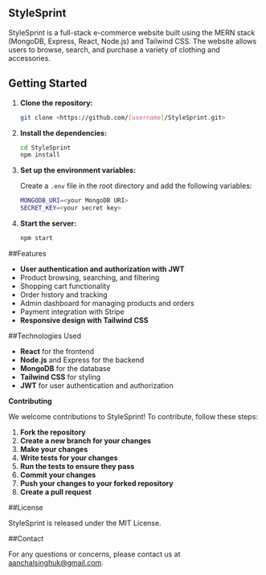 ## StyleSprint

StyleSprint is a full-stack e-commerce website built using the MERN stack (MongoDB, Express, React, Node.js) and Tailwind CSS. The website allows users to browse, search, and purchase a variety of clothing and accessories.

## Getting Started

1. **Clone the repository:**
   
   ```bash
   git clone <https://github.com/[username]/StyleSprint.git>
   
3. **Install the dependencies:**
   
   ```bash
   cd StyleSprint
   npm install
   
5. **Set up the environment variables:**
   
   Create a `.env` file in the root directory and add the following variables:
   ```bash
   MONGODB_URI=<your MongoDB URI>
   SECRET_KEY=<your secret key>
   
7. **Start the server:**
   
   ```bash
   npm start
   
##Features

* **User authentication and authorization with JWT**
* Product browsing, searching, and filtering
* Shopping cart functionality
* Order history and tracking
* Admin dashboard for managing products and orders
* Payment integration with Stripe
* **Responsive design with Tailwind CSS**

##Technologies Used

* **React** for the frontend
* **Node.js** and Express for the backend
* **MongoDB** for the database
* **Tailwind CSS** for styling
* **JWT** for user authentication and authorization

**Contributing**

We welcome contributions to StyleSprint! To contribute, follow these steps:

1. **Fork the repository**
2. **Create a new branch for your changes**
3. **Make your changes**
4. **Write tests for your changes**
5. **Run the tests to ensure they pass**
6. **Commit your changes**
7. **Push your changes to your forked repository**
8. **Create a pull request**

##License

StyleSprint is released under the MIT License.

##Contact

For any questions or concerns, please contact us at aanchalsinghuk@gmail.com.
